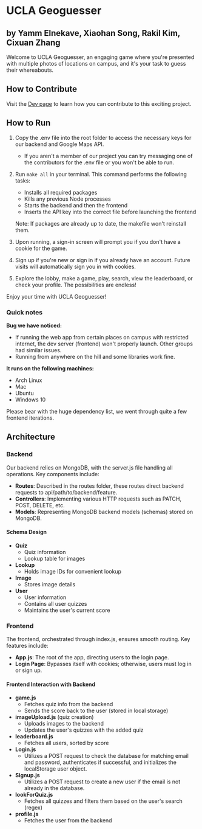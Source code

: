 # UCLA Geoguesser
## by Yamm Elnekave, Xiaohan Song, Rakil Kim, Cixuan Zhang

Welcome to UCLA Geoguesser, an engaging game where you're presented with multiple photos of locations on campus, and it's your task to guess their whereabouts.

## How to Contribute

Visit the [Dev page](./dev.md) to learn how you can contribute to this exciting project.

## How to Run

1. Copy the .env file into the root folder to access the necessary keys for our backend and Google Maps API.
   - If you aren't a member of our project you can try messaging one of the contributors for the .env file or you won't be able to run.
2. Run `make all` in your terminal. This command performs the following tasks:
   - Installs all required packages
   - Kills any previous Node processes
   - Starts the backend and then the frontend
   - Inserts the API key into the correct file before launching the frontend

   Note: If packages are already up to date, the makefile won't reinstall them.

3. Upon running, a sign-in screen will prompt you if you don't have a cookie for the game.
4. Sign up if you're new or sign in if you already have an account. Future visits will automatically sign you in with cookies.
5. Explore the lobby, make a game, play, search, view the leaderboard, or check your profile. The possibilities are endless!

Enjoy your time with UCLA Geoguesser!

### Quick notes

**Bug we have noticed:**
 *   If running the web app from certain places on campus with restricted internet, the dev server (frontend) won't properly launch. Other groups had similar issues.
 *   Running from anywhere on the hill and some libraries work fine.

**It runs on the following machines:**
  *  Arch Linux
  *  Mac
  *  Ubuntu
  *  Windows 10

Please bear with the huge dependency list, we went through quite a few frontend iterations.

## Architecture

### Backend

Our backend relies on MongoDB, with the server.js file handling all operations. Key components include:

- **Routes**: Described in the routes folder, these routes direct backend requests to api/path/to/backend/feature.
- **Controllers**: Implementing various HTTP requests such as PATCH, POST, DELETE, etc.
- **Models**: Representing MongoDB backend models (schemas) stored on MongoDB.

#### Schema Design

- **Quiz**
  - Quiz information
  - Lookup table for images
- **Lookup**
  - Holds image IDs for convenient lookup
- **Image**
  - Stores image details
- **User**
  - User information
  - Contains all user quizzes
  - Maintains the user's current score

### Frontend

The frontend, orchestrated through index.js, ensures smooth routing. Key features include:

- **App.js**: The root of the app, directing users to the login page.
- **Login Page**: Bypasses itself with cookies; otherwise, users must log in or sign up.

#### Frontend Interaction with Backend

- **game.js**
  - Fetches quiz info from the backend
  - Sends the score back to the user (stored in local storage)
- **imageUpload.js** (quiz creation)
  - Uploads images to the backend
  - Updates the user's quizzes with the added quiz
- **leaderboard.js**
  - Fetches all users, sorted by score
- **Login.js**
  - Utilizes a POST request to check the database for matching email and password, authenticates if successful, and initializes the localStorage user object.
- **Signup.js**
  - Utilizes a POST request to create a new user if the email is not already in the database.
- **lookForQuiz.js**
  - Fetches all quizzes and filters them based on the user's search (regex)
- **profile.js**
  - Fetches the user from the backend
